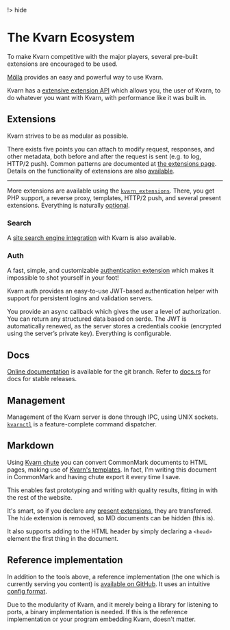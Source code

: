 !> hide

<head>
    <title>Ecosystem | Kvarn</title>
    <meta name="permalinks" content="enabled">
    <meta name="description" content="The Kvarn ecosystem. A guide to all it's components and features.">
</head>

# The Kvarn Ecosystem

To make Kvarn competitive with the major players, several pre-built extensions
are encouraged to be used.

[Mölla](/moella/) provides an easy and powerful way to use Kvarn.

Kvarn has a [extensive extension API](/extensions/) which allows you, the user
of Kvarn, to do whatever you want with Kvarn, with performance like it was built
in.

## Extensions

Kvarn strives to be as modular as possible.

There exists five points you can attach to modify request, responses, and other
metadata, both before and after the request is sent (e.g. to log, HTTP/2 push).
Common patterns are documented at [the extensions page](../extensions/#details).
Details on the functionality of extensions are also
[available](http://localhost:8080/extensions/#the-five-ps).

---

More extensions are available using the
[`kvarn_extensions`](https://doc.kvarn.org/kvarn_extensions/). There, you get
PHP support, a reverse proxy, templates, HTTP/2 push, and several present
extensions. Everything is naturally [optional](../cargo-features.).

### Search

A [site search engine integration](../search.) with Kvarn is also available.

### Auth

A fast, simple, and customizable
[authentication extension](https://crates.io/crates/kvarn-auth) which makes it
impossible to shot yourself in your foot!

Kvarn auth provides an easy-to-use JWT-based authentication helper with support
for persistent logins and validation servers.

You provide an async callback which gives the user a level of authorization. You
can return any structured data based on serde. The JWT is automatically renewed,
as the server stores a credentials cookie (encrypted using the server’s private
key). Everything is configurable.

## Docs

[Online documentation](https://doc.kvarn.org) is available for the git branch.
Refer to [docs.rs](https://docs.rs/kvarn) for docs for stable releases.

## Management

Management of the Kvarn server is done through IPC, using UNIX sockets.
[`kvarnctl`](../ctl/) is a feature-complete command dispatcher.

## Markdown

Using [Kvarn chute](/chute/) you can convert CommonMark documents to HTML pages,
making use of [Kvarn's templates](/features/#templates). In fact, I'm writing
this document in CommonMark and having chute export it every time I save.

This enables fast prototyping and writing with quality results, fitting in with
the rest of the website.

It's smart, so if you declare any [present extensions](../extensions/#present),
they are transferred. The `hide` extension is removed, so MD documents can be
hidden (this is).

It also supports adding to the HTML header by simply declaring a `<head>`
element the first thing in the document.

## Reference implementation

In addition to the tools above, a reference implementation (the one which is
currently serving you content) is
[available on GitHub](https://github.com/Icelk/moella/). It uses an intuitive
[config format](/moella/).

Due to the modularity of Kvarn, and it merely being a library for listening to
ports, a binary implementation is needed. If this is the reference
implementation or your program embedding Kvarn, doesn't matter.
